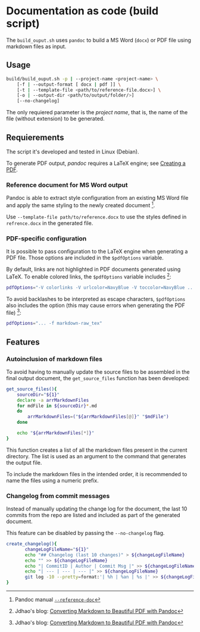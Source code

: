 # Documentation as code (build script)

The `build_ouput.sh` uses `pandoc` to build a MS Word (`docx`) or PDF file using markdown files as input.

## Usage

```bash
build/build_ouput.sh -p | --project-name <project-name> \
    [-f | --output-format [ docx | pdf ]] \
    [-t | --template-file <path/to/reference-file.docx>] \
    [-o | --output-dir <path/to/output/folder/>]
    [--no-changelog]
```

The only requiered parameter is the *project name*, that is, the name of the file (without extension) to be generated.

## Requierements

The script it's developed and tested in Linux (Debian).

To generate PDF output, *pandoc* requires a LaTeX engine; see [Creating a PDF](https://pandoc.org/MANUAL.html#creating-a-pdf).

### Reference document for MS Word output

Pandoc is able to extract style configuration from an existing MS Word file and apply the same styling to the newly created document [^1].

Use `--template-file path/to/reference.docx` to use the styles defined in `refrence.docx` in the generated file.

### PDF-specific configuration

It is possible to pass configuration to the LaTeX engine when generating a PDF file. Those options are included in the `$pdfOptions` variable.

By default, links are not highlighted in PDF documents generated using LaTeX. To enable colored links, the `$pdfOptions` variable includes [^2]:

```bash
pdfOptions="-V colorlinks -V urlcolor=NavyBlue -V toccolor=NavyBlue ..."
```

To avoid backlashes to be interpreted as escape characters, `$pdfOptions` also includes the option (this may cause errors when generating the PDF file) [^2]:

```bash
pdfOptions="... -f markdown-raw_tex"
```

## Features

### Autoinclusion of markdown files

To avoid having to manually update the source files to be assembled in the final output document, the `get_source_files` function has been developed:

```bash
get_source_files(){
    sourceDir="${1}"
    declare -a arrMarkdownFiles
    for mdFile in ${sourceDir}*.md
    do
        arrMarkdownFiles=("${arrMarkdownFiles[@]}" "$mdFile")
    done

    echo "${arrMarkdownFiles[*]}"
}
```

This function creates a list of all the markdown files present in the current directory. The list is used as an argument to the command that generates the output file.

To include the markdown files in the intended order, it is recommended to name the files using a numeric prefix.

### Changelog from commit messages

Instead of manually updating the change log for the document, the last 10 commits from the repo are listed and included as part of the generated document.

This feature can be disabled by passing the `--no-changelog` flag.

```bash
create_changelog(){
       changeLogFileName="${1}"
       echo "## Changelog (last 10 changes)" > ${changeLogFileName}
       echo "" >> ${changeLogFileName}
       echo "| CommitID | Author | Commit Msg |" >> ${changeLogFileName}
       echo "| --- | --- | --- |" >> ${changeLogFileName}
       git log -10 --pretty=format:'| %h | %an | %s |' >> ${changeLogFileName}
}
```

[^1]: Pandoc manual [`--reference-doc`](https://pandoc.org/MANUAL.html)

[^2]: Jdhao's blog: [Converting Markdown to Beautiful PDF with Pandoc](https://jdhao.github.io/2019/05/30/markdown2pdf_pandoc/)
